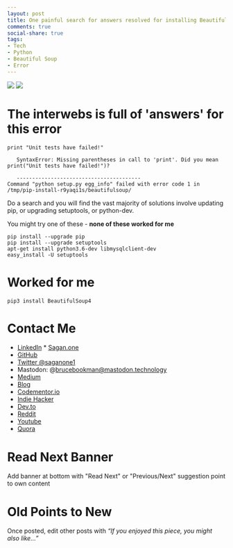 ```yaml
---
layout: post
title: One painful search for answers resolved for installing BeautifulSoup
comments: true
social-share: true
tags:
- Tech
- Python
- Beautiful Soup
- Error
---
```

![](https://cdn-images-1.medium.com/max/880/0*-xvbtrI9d5aRFYR4.png)
![](https://i.postimg.cc/VL8gKtF0/bowl-chopsticks-cooking-674576.jpg)

# The interwebs is full of 'answers' for this error
```
print "Unit tests have failed!"

   SyntaxError: Missing parentheses in call to 'print'. Did you mean print("Unit tests have failed!")?

   ----------------------------------------
Command "python setup.py egg_info" failed with error code 1 in /tmp/pip-install-r9yaqi1s/beautifulsoup/
```

Do a search and you will find the vast majority of solutions involve updating pip, or upgrading setuptools, or python-dev.

You might try one of these - **none of these worked for me**
```
pip install --upgrade pip
pip install --upgrade setuptools
apt-get install python3.6-dev libmysqlclient-dev
easy_install -U setuptools
```
# Worked for me
```
pip3 install BeautifulSoup4
```

# Contact Me

* [LinkedIn](http://linkedin.com/in/brucebookman) * [Sagan.one](http://sagan.one)
* [GitHub](https://github.com/bbookman)
* [Twitter @saganone1](https://twitter.com/saganone1)
* Mastodon: @brucebookman@mastodon.technology
* [Medium](https://medium.com/adventures-in-ios-mobile-app-development)
* [Blog](http://bbookman.github.io)
* [Codementor.io](https://www.codementor.io/bbookman)
* [Indie Hacker](https://www.indiehackers.com/bbookman)
* [Dev.to](https://dev.to/bbookman)
* [Reddit](https://www.reddit.com/user/Bbookman)
* [Youtube](https://www.youtube.com/channel/UCERHLEbt6fipRMiPRR4u3SQ)
* [Quora](https://saganone.quora.com/)


# Read Next Banner

Add banner at bottom with "Read Next" or "Previous/Next" suggestion point to own content

# Old Points to New

Once posted, edit other posts with _“If you enjoyed this piece, you might also like…”_
